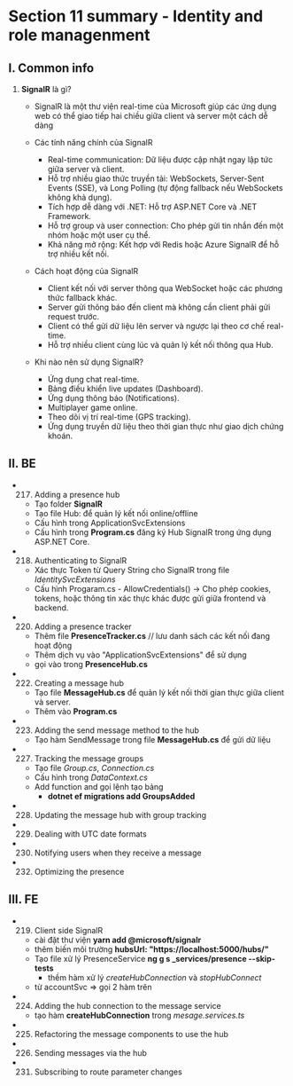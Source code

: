 # **Section 11 summary** - Identity and role managenment

## I. Common info

1. **SignalR** là gì?

   - SignalR là một thư viện real-time của Microsoft giúp các ứng dụng web có thể giao tiếp hai chiều giữa client và server một cách dễ dàng

   - Các tính năng chính của SignalR

     - Real-time communication: Dữ liệu được cập nhật ngay lập tức giữa server và client.
     - Hỗ trợ nhiều giao thức truyền tải: WebSockets, Server-Sent Events (SSE), và Long Polling (tự động fallback nếu WebSockets không khả dụng).
     - Tích hợp dễ dàng với .NET: Hỗ trợ ASP.NET Core và .NET Framework.
     - Hỗ trợ group và user connection: Cho phép gửi tin nhắn đến một nhóm hoặc một user cụ thể.
     - Khả năng mở rộng: Kết hợp với Redis hoặc Azure SignalR để hỗ trợ nhiều kết nối.

   - Cách hoạt động của SignalR

     - Client kết nối với server thông qua WebSocket hoặc các phương thức fallback khác.
     - Server gửi thông báo đến client mà không cần client phải gửi request trước.
     - Client có thể gửi dữ liệu lên server và ngược lại theo cơ chế real-time.
     - Hỗ trợ nhiều client cùng lúc và quản lý kết nối thông qua Hub.

   - Khi nào nên sử dụng SignalR?
     - Ứng dụng chat real-time.
     - Bảng điều khiển live updates (Dashboard).
     - Ứng dụng thông báo (Notifications).
     - Multiplayer game online.
     - Theo dõi vị trí real-time (GPS tracking).
     - Ứng dụng truyền dữ liệu theo thời gian thực như giao dịch chứng khoán.

## II. BE

- 217. Adding a presence hub

  - Tạo folder **SignalR**
  - Tạo file Hub: để quản lý kết nối online/offline
  - Cấu hình trong ApplicationSvcExtensions
  - Cấu hình trong **Program.cs** đăng ký Hub SignalR trong ứng dụng ASP.NET Core.

- 218. Authenticating to SignalR

  - Xác thực Token từ Query String cho SignalR trong file _IdentitySvcExtensions_
  - Cấu hình Progaram.cs - AllowCredentials() → Cho phép cookies, tokens, hoặc thông tin xác thực khác được gửi giữa frontend và backend.

- 220. Adding a presence tracker

  - Thêm file **PresenceTracker.cs** // lưu danh sách các kết nối đang hoạt động
  - Thêm dịch vụ vào "ApplicationSvcExtensions" để sử dụng
  - gọi vào trong **PresenceHub.cs**

- 222. Creating a message hub

  - Tạo file **MessageHub.cs** để quản lý kết nối thời gian thực giữa client và server.
  - Thêm vào **Program.cs**

- 223. Adding the send message method to the hub

  - Tạo hàm SendMessage trong file **MessageHub.cs** để gửi dữ liệu

- 227. Tracking the message groups
  - Tạo file _Group.cs_, _Connection.cs_
  - Cấu hình trong _DataContext.cs_
  - Add function and gọi lệnh tạo bảng
    - **dotnet ef migrations add GroupsAdded**
- 228. Updating the message hub with group tracking

- 229. Dealing with UTC date formats

- 230. Notifying users when they receive a message

- 232. Optimizing the presence

## III. FE

- 219. Client side SignalR

  - cài đặt thư viện **yarn add @microsoft/signalr**
  - thêm biến môi trường **hubsUrl: "https://localhost:5000/hubs/"**
  - Tạo file xử lý PresenceService **ng g s \_services/presence --skip-tests**
    - thềm hàm xử lý _createHubConnection_ và _stopHubConnect_
  - từ accountSvc => gọi 2 hàm trên

- 224. Adding the hub connection to the message service

  - tạo hàm **createHubConnection** trong _mesage.services.ts_

- 225. Refactoring the message components to use the hub

- 226. Sending messages via the hub

- 231. Subscribing to route parameter changes
